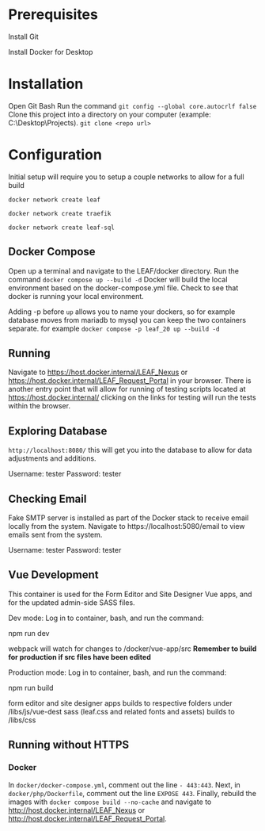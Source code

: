 # Prerequisites

Install Git

Install Docker for Desktop

# Installation

Open Git Bash
Run the command `git config --global core.autocrlf false`
Clone this project into a directory on your computer (example: C:\Desktop\Projects).
`git clone <repo url>`

# Configuration

Initial setup will require you to setup a couple networks to allow for a full build

`docker network create leaf`

`docker network create traefik`

`docker network create leaf-sql`

## Docker Compose

Open up a terminal and navigate to the LEAF/docker directory.
Run the command `docker compose up --build -d`
Docker will build the local environment based on the docker-compose.yml file.
Check to see that docker is running your local environment.

Adding -p before `up` allows you to name your dockers, so for example database
moves from mariadb to mysql you can keep the two containers separate. for example `docker compose -p leaf_20 up --build -d`

## Running

Navigate to https://host.docker.internal/LEAF_Nexus or https://host.docker.internal/LEAF_Request_Portal in your browser. There is another entry point that will allow for running of testing scripts located at https://host.docker.internal/ clicking on the links for testing will run the tests within the browser.

## Exploring Database

`http://localhost:8080/` this will get you into the database to allow for data adjustments and additions.

Username: tester
Password: tester

## Checking Email

Fake SMTP server is installed as part of the Docker stack to receive email locally from the system. Navigate to https://localhost:5080/email to view emails sent from the system.

Username: tester
Password: tester

## Vue Development

This container is used for the Form Editor and Site Designer Vue apps, and for the updated admin-side SASS files.

Dev mode: Log in to container, bash, and run the command:

npm run dev

webpack will watch for changes to /docker/vue-app/src
**Remember to build for production if src files have been edited**

Production mode: Log in to container, bash, and run the command:

npm run build

form editor and site designer apps builds to respective folders under /libs/js/vue-dest
sass (leaf.css and related fonts and assets) builds to /libs/css

## Running without HTTPS

### Docker

In `docker/docker-compose.yml`, comment out the line `- 443:443`. Next, in `docker/php/Dockerfile`, comment out the line `EXPOSE 443`. Finally, rebuild the images with `docker compose build --no-cache` and navigate to http://host.docker.internal/LEAF_Nexus or http://host.docker.internal/LEAF_Request_Portal.